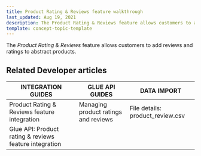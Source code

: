 ```yaml
---
title: Product Rating & Reviews feature walkthrough
last_updated: Aug 19, 2021
description: The Product Rating & Reviews feature allows customers to add reviews and ratings to abstract products.
template: concept-topic-template
---
```


The _Product Rating & Reviews_ feature allows customers to add reviews and ratings to abstract products.

<!--
To learn more about the feature and to find out how end users use it, see [Product Rating & Reviews feature overview](https://documentation.spryker.com/docs/product-rating-reviews) for business users.
-->

## Related Developer articles

|INTEGRATION GUIDES | GLUE API GUIDES  | DATA IMPORT |
|---------|---------|---------|
| Product Rating & Reviews feature integration | Managing product ratings and reviews  | File details: product_review.csv  |
|Glue API: Product rating & reviews feature integration   |   |  |
